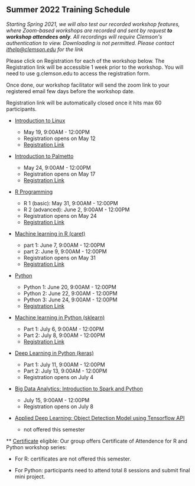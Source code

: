 ## Summer 2022 Training Schedule

*Starting Spring 2021, we will also test our recorded workshop features, 
where Zoom-based workshops are recorded and sent by request **to workshop attendees only**. All recordings will 
require Clemson's authentication to view. Downloading is not permitted. Please contact ithelp@clemson.edu for the link* 

Please click on Registration for each of the workshop below. The Registration link will be accessible 1 week prior to the workshop. You will need to use g.clemson.edu to access the registration form.

Once done, our workshop facilitator will send the zoom link to your registered email few days before the workshop date.

Registration link will be automatically closed once it hits max 60 participants.

- [Introduction to Linux](workshop.md#introduction-to-linux)  
    - May 19, 9:00AM - 12:00PM
    - Registration opens on May 12
    - [Registration Link](https://forms.gle/spedAFRaUch5qKty8)
     
- [Introduction to Palmetto](workshop.md#introduction-to-research-computing-on-palmetto-cluster)
    - May 24, 9:00AM - 12:00PM
    - Registration opens on May 17
    - [Registration Link](https://forms.gle/dVbeTSXAx81aWeTt6)
  
- [R Programming](workshop.md#introduction-to-data-science-using-r)
    - R 1 (basic): May 31, 9:00AM - 12:00PM
    - R 2 (advanced): June 2, 9:00AM - 12:00PM
    - Registration opens on May 24
    - [Registration Link](https://forms.gle/yRtiQ97X167EqCvd9)
        
        
- [Machine learning in R (caret)](workshop.md#machine-learning-in-r)
    - part 1: June 7, 9:00AM - 12:00PM
    - part 2: June 9, 9:00AM - 12:00PM
    - Registration opens on May 31
    - [Registration Link](https://forms.gle/tv1zoVeJdAMMQ7rF8)
   
 - [Python](workshop.md#introduction-to-programming-in-python)
    - Python 1: June 20, 9:00AM - 12:00PM
    - Python 2: June 22, 9:00AM - 12:00PM
    - Python 3: June 24, 9:00AM - 12:00PM
    - [Registration Link](https://forms.gle/wZC6iPPXZWdrsMQf6)
    <!--- - [Registration Link](https://forms.gle/XwSrTH2oh1zc27ys7) -->
    
    
- [Machine learning in Python (sklearn)](workshop.md#machine-learning-in-python)
    - Part 1: July 6, 9:00AM - 12:00PM
    - Part 2: July 8, 9:00AM - 12:00PM
    - [Registration Link](https://forms.gle/EugSmVTWouwznjjv7)


- [Deep Learning in Python (keras)](workshop.md#deep-learning-in-python)
    - Part 1: July 11, 9:00AM - 12:00PM
    - Part 2: July 13, 9:00AM - 12:00PM
    - Registration opens on July 4
    <!--- - [Registration Link](https://forms.gle/LsAyf4tWr7dpFywf8) -->
    

- [Big Data Analytics: Introduction to Spark and Python](workshop.md#introduction-to-big-data-analytics-using-sparkpython)    
    - July 15, 9:00AM - 12:00PM
    - Registration opens on July 8
    <!--- - [Registration Link](https://forms.gle/94puT2sd9hVjsHsKA) -->
    
    
- [Applied Deep Learning: Object Detection Model using Tensorflow API](workshop.md#introduction-to-applied-deep-learning-object-detection-model-using-tensorflow-api)
    - not offered this semester
    
    
** [Certificate](https://www.palmetto.clemson.edu/palmetto/training/certificates/) eligible:
Our group offers Certificate of Attendence for R and Python workshop series:

- For R: certificates are not offered this semester.

- For Python: participants need to attend total 8 sessions and submit final mini project.
